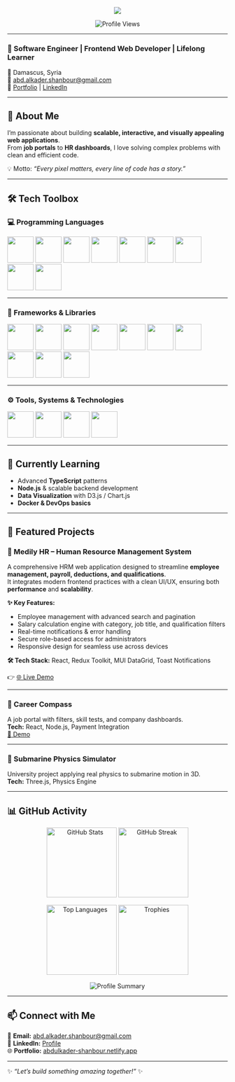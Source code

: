 <p align="center">
  <img src="https://capsule-render.vercel.app/api?type=waving&color=0:1E90FF,100:00BFFF&height=200&section=header&text=Welcome%20to%20Abdulkader's%20Profile!&fontSize=28&fontAlignY=35&animation=fadeIn&fontColor=ffffff" />
</p>

<p align="center">
  <img src="https://komarev.com/ghpvc/?username=abd-shan&style=for-the-badge&color=0a66c2&label=Profile+Views" alt="Profile Views"/>
</p>


---

### 🚀 Software Engineer | Frontend Web Developer | Lifelong Learner  

📍 Damascus, Syria  
📧 abd.alkader.shanbour@gmail.com  
🔗 [Portfolio](https://abdulkader-shanbour.netlify.app/) | [LinkedIn](https://www.linkedin.com/in/abdulkader-al-shanbour-553546263)  

---

## 🌟 About Me  
I’m passionate about building **scalable, interactive, and visually appealing web applications**.  
From **job portals** to **HR dashboards**, I love solving complex problems with clean and efficient code.  

💡 Motto: *“Every pixel matters, every line of code has a story.”*  

---

## 🛠️ Tech Toolbox

### 💻 Programming Languages
<!-- Large icons: use img tags with height for emphasis -->
<p align="left">
  <img src="https://img.shields.io/badge/-JavaScript-F7DF1E?logo=javascript&logoColor=000" height="60"/>
  <img src="https://img.shields.io/badge/-TypeScript-3178C6?logo=typescript&logoColor=fff" height="60"/>
  <img src="https://img.shields.io/badge/-Java-007396?logo=java&logoColor=fff" height="60"/>
  <img src="https://img.shields.io/badge/-C++-00599C?logo=c%2B%2B&logoColor=fff" height="60"/>
  <img src="https://img.shields.io/badge/-C-A8B9CC?logo=c&logoColor=fff" height="60"/>
  <img src="https://img.shields.io/badge/-C%23-239120?logo=c-sharp&logoColor=fff" height="60"/>
  <img src="https://img.shields.io/badge/-PHP-777BB4?logo=php&logoColor=fff" height="60"/>
  <img src="https://img.shields.io/badge/-HTML5-E34F26?logo=html5&logoColor=fff" height="60"/>
  <img src="https://img.shields.io/badge/-CSS3-1572B6?logo=css3&logoColor=fff" height="60"/>
</p>

---

### 🧩 Frameworks & Libraries
<p align="left">
  <img src="https://img.shields.io/badge/-React-61DAFB?logo=react&logoColor=000" height="60"/>
  <img src="https://img.shields.io/badge/-React%20Native-61DAFB?logo=react&logoColor=000" height="60"/>
  <img src="https://img.shields.io/badge/-Next.js-000000?logo=next.js&logoColor=fff" height="60"/>
  <img src="https://img.shields.io/badge/-Redux-764ABC?logo=redux&logoColor=fff" height="60"/>
  <img src="https://img.shields.io/badge/-NestJS-E0234E?logo=nestjs&logoColor=fff" height="60"/>
  <img src="https://img.shields.io/badge/-Angular-DD0031?logo=angular&logoColor=fff" height="60"/>
  <img src="https://img.shields.io/badge/-Laravel-FF2D20?logo=laravel&logoColor=fff" height="60"/>
  <img src="https://img.shields.io/badge/-Three.js-000000?logo=three.js&logoColor=fff" height="60"/>
  <img src="https://img.shields.io/badge/-OpenGL-5586A4?logo=opengl&logoColor=fff" height="60"/>
  <img src="https://img.shields.io/badge/-ANTLR-E34F26?logo=antlr&logoColor=fff" height="60"/>
</p>

---

### ⚙️ Tools, Systems & Technologies
<p align="left">
  <img src="https://img.shields.io/badge/-Docker-2496ED?logo=docker&logoColor=fff"  height="60"/>
  <img src="https://img.shields.io/badge/-Linux-FCC624?logo=linux&logoColor=000" height="60"/>
  <img src="https://img.shields.io/badge/-VS%20Code-007ACC?logo=visual-studio-code&logoColor=fff"  height="60"/>
  <img src="https://img.shields.io/badge/-AI%20%26%20ML-8A2BE2?logo=tensorflow&logoColor=fff"  height="60"/>
</p>

---

## 🌱 Currently Learning  
- Advanced **TypeScript** patterns  
- **Node.js** & scalable backend development  
- **Data Visualization** with D3.js / Chart.js  
- **Docker & DevOps basics**  

---

## 📌 Featured Projects  

### 🔹 Medily HR – Human Resource Management System  
A comprehensive HRM web application designed to streamline **employee management, payroll, deductions, and qualifications**.  
It integrates modern frontend practices with a clean UI/UX, ensuring both **performance** and **scalability**.  

**✨ Key Features:**  
- Employee management with advanced search and pagination  
- Salary calculation engine with category, job title, and qualification filters  
- Real-time notifications & error handling  
- Secure role-based access for administrators  
- Responsive design for seamless use across devices  

**🛠 Tech Stack:** React, Redux Toolkit, MUI DataGrid, Toast Notifications  

👉 [🌐 Live Demo](https://medily-hr.netlify.app/)  

---

### 🔹 Career Compass  
A job portal with filters, skill tests, and company dashboards.  
**Tech:** React, Node.js, Payment Integration  
[🎥 Demo](https://drive.google.com/file/d/1DCGkzNJD5GAyi8bCkm1F88qMg9jcKKvQ/view)  

---

### 🔹 Submarine Physics Simulator  
University project applying real physics to submarine motion in 3D.  
**Tech:** Three.js, Physics Engine  

---

## 📊 GitHub Activity  

<p align="center">
  <!-- Stats -->
  <img src="https://github-readme-stats.vercel.app/api?username=abd-shan&show_icons=true&theme=transparent" alt="GitHub Stats" height="160"/>
  <!-- Streak -->
  <img src="https://streak-stats.demolab.com?user=abd-shan&theme=transparent&border_radius=5" alt="GitHub Streak" height="160"/>
</p>

<p align="center">
  <!-- Top Languages -->
  <img src="https://github-readme-stats.vercel.app/api/top-langs/?username=abd-shan&layout=compact&theme=transparent" alt="Top Languages" height="160"/>
  <!-- Trophies -->
  <img src="https://github-profile-trophy.vercel.app/?username=abd-shan&theme=flat&row=1&column=5" alt="Trophies" height="160"/>
</p>

<p align="center">
  <!-- Profile Summary Card -->
  <img src="https://github-profile-summary-cards.vercel.app/api/cards/profile-details?username=abd-shan&theme=transparent" alt="Profile Summary"/>
</p>

---

## 📫 Connect with Me  
📧 **Email:** abd.alkader.shanbour@gmail.com  
💼 **LinkedIn:** [Profile](https://www.linkedin.com/in/abdulkader-al-shanbour-553546263)  
🌐 **Portfolio:** [abdulkader-shanbour.netlify.app](https://abdulkader-shanbour.netlify.app/)  

---

✨ *“Let’s build something amazing together!”* ✨
